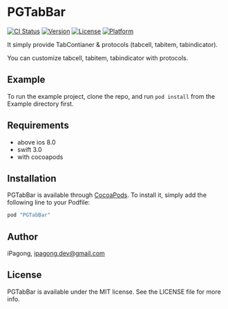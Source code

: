 # PGTabBar

[![CI Status](http://img.shields.io/travis/damon.park/PGTabBar.svg?style=flat)](https://travis-ci.org/damon.park/PGTabBar)
[![Version](https://img.shields.io/cocoapods/v/PGTabBar.svg?style=flat)](http://cocoapods.org/pods/PGTabBar)
[![License](https://img.shields.io/cocoapods/l/PGTabBar.svg?style=flat)](http://cocoapods.org/pods/PGTabBar)
[![Platform](https://img.shields.io/cocoapods/p/PGTabBar.svg?style=flat)](http://cocoapods.org/pods/PGTabBar)

It simply provide TabContianer & protocols (tabcell, tabitem, tabindicator).

You can customize tabcell, tabitem, tabindicator with protocols.

## Example

To run the example project, clone the repo, and run `pod install` from the Example directory first.

## Requirements

- above ios 8.0
- swift 3.0
- with cocoapods

## Installation

PGTabBar is available through [CocoaPods](http://cocoapods.org). To install
it, simply add the following line to your Podfile:

```ruby
pod "PGTabBar"
```

## Author

iPagong, ipagong.dev@gmail.com

## License

PGTabBar is available under the MIT license. See the LICENSE file for more info.
